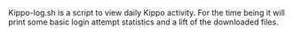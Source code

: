 
Kippo-log.sh is a script to view daily Kippo activity.
For the time being it will print some basic login attempt statistics and a lift of the downloaded files.
